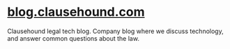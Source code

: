 # [blog.clausehound.com](https://blog.clausehound.com/)

Clausehound legal tech blog. Company blog where we discuss technology, and answer common questions about the law.
